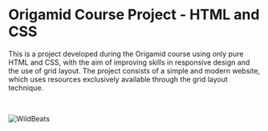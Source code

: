 # Origamid Course Project - HTML and CSS

This is a project developed during the Origamid course using only pure HTML and CSS, with the aim of improving skills in responsive design and the use of grid layout. The project consists of a simple and modern website, which uses resources exclusively available through the grid layout technique.

<br/>

![WildBeats](https://user-images.githubusercontent.com/75437216/157768264-d0dfb7d0-1dcf-473a-b3db-d3290aef2c1e.png)
